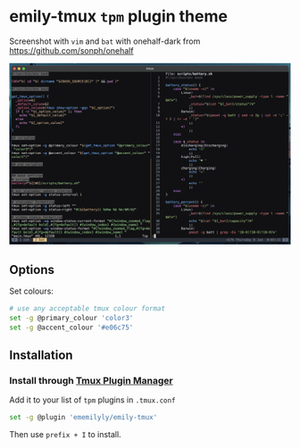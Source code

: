 # emily-tmux `tpm` plugin theme

Screenshot with `vim` and `bat` with onehalf-dark from https://github.com/sonph/onehalf

![Screenshot](./screenshot.png)

## Options

Set colours:

```bash
# use any acceptable tmux colour format
set -g @primary_colour 'color3'
set -g @accent_colour '#e06c75'
```

## Installation

### Install through [Tmux Plugin Manager](https://github.com/tmux-plugins/tpm)

Add it to your list of `tpm` plugins in `.tmux.conf`

```bash
set -g @plugin 'ememilyly/emily-tmux'
```

Then use `prefix + I` to install.
